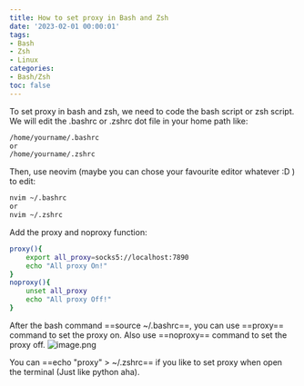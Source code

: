 ```yaml
---
title: How to set proxy in Bash and Zsh
date: '2023-02-01 00:00:01'
tags: 
- Bash
- Zsh
- Linux
categories:
- Bash/Zsh
toc: false
---
```

To set proxy in bash and zsh, we need to code the bash script or zsh script.
We will edit the .bashrc or .zshrc dot file in your home path like:
```bash
/home/yourname/.bashrc
or
/home/yourname/.zshrc
```
Then, use neovim (maybe you can chose your favourite editor whatever :D ) to edit:
```bash
nvim ~/.bashrc
or
nvim ~/.zshrc
```
<!--more-->
Add the proxy and noproxy function:
```bash
proxy(){
	export all_proxy=socks5://localhost:7890
	echo "All proxy On!"
}
noproxy(){
	unset all_proxy
	echo "All proxy Off!"
}
```
After the bash command ==source ~/.bashrc==, you can use ==proxy== command to set the proxy on. Also use ==noproxy== command to set the proxy off.
![image.png](https://cdn.jsdelivr.net/gh/InverseDa/image@master/image/20230201214625.png)

You can ==echo "proxy" > ~/.zshrc== if you like to set proxy when open the terminal (Just like python aha).